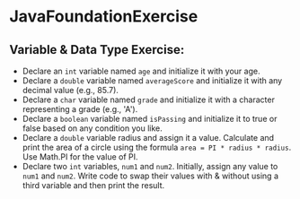 # JavaFoundationExercise

## Variable & Data Type Exercise:

- Declare an `int` variable named `age` and initialize it with your age.
- Declare a `double` variable named `averageScore` and initialize it with any decimal value (e.g., 85.7).
- Declare a `char` variable named `grade` and initialize it with a character representing a grade (e.g., 'A').
- Declare a `boolean` variable named `isPassing` and initialize it to true or false based on any condition you like.
- Declare a `double` variable radius and assign it a value. Calculate and print the area of a circle using the formula 
`area = PI * radius * radius`. Use Math.PI for the value of PI.
- Declare two `int` variables, `num1` and `num2`. Initially, assign any value to `num1` and `num2`. Write code to swap 
their values with & without using a third variable and then print the result.
